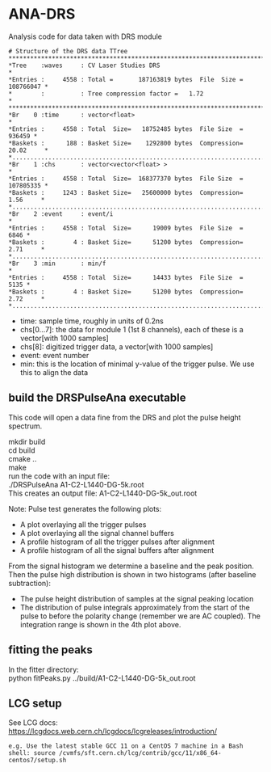 # ANA-DRS
Analysis code for data taken with DRS module

```
# Structure of the DRS data TTree
******************************************************************************
*Tree    :waves     : CV Laser Studies DRS                                   *
*Entries :     4558 : Total =       187163819 bytes  File  Size =  108766047 *
*        :          : Tree compression factor =   1.72                       *
******************************************************************************
*Br    0 :time      : vector<float>                                          *
*Entries :     4558 : Total  Size=   18752485 bytes  File Size  =     936459 *
*Baskets :      188 : Basket Size=    1292800 bytes  Compression=  20.02     *
*............................................................................*
*Br    1 :chs       : vector<vector<float> >                                 *
*Entries :     4558 : Total  Size=  168377370 bytes  File Size  =  107805335 *
*Baskets :     1243 : Basket Size=   25600000 bytes  Compression=   1.56     *
*............................................................................*
*Br    2 :event     : event/i                                                *
*Entries :     4558 : Total  Size=      19009 bytes  File Size  =       6846 *
*Baskets :        4 : Basket Size=      51200 bytes  Compression=   2.71     *
*............................................................................*
*Br    3 :min       : min/f                                                  *
*Entries :     4558 : Total  Size=      14433 bytes  File Size  =       5135 *
*Baskets :        4 : Basket Size=      51200 bytes  Compression=   2.72     *
*............................................................................*
```
* time: sample time, roughly in units of 0.2ns
* chs[0...7]: the data for module 1 (1st 8 channels), each of these is a vector<float>[with 1000 samples]
* chs[8]: digitized trigger data, a vector<float>[with 1000 samples]
* event: event number
* min: this is the location of minimal y-value of the trigger pulse.  We use this to align the data



## build the DRSPulseAna executable
This code will open a data fine from the DRS and plot the pulse height spectrum.

mkdir build <br>
cd build <br>
cmake .. <br>
make <br>
run the code with an input file: <br>
./DRSPulseAna A1-C2-L1440-DG-5k.root <br>
This creates an output file: A1-C2-L1440-DG-5k_out.root

Note: Pulse test generates the following plots:
* A plot overlaying all the trigger pulses
* A plot overlaying all the signal channel buffers
* A profile histogram of all the trigger pulses after alignment
* A profile histogram of all the signal buffers after alignment

From the signal histogram we determine a baseline and the peak position. Then the pulse high distribution is shown in two histograms (after baseline subtraction):
* The pulse height distribution of samples at the signal peaking location
* The distribution of pulse integrals approximately from the start of the pulse to before the polarity change (remember we are AC coupled).  The integration range is shown in the 4th plot above.

  
## fitting the peaks
In the fitter directory: <br>
python fitPeaks.py ../build/A1-C2-L1440-DG-5k_out.root
  
## LCG setup
See LCG docs: https://lcgdocs.web.cern.ch/lcgdocs/lcgreleases/introduction/

```e.g. Use the latest stable GCC 11 on a CentOS 7 machine in a Bash shell: source /cvmfs/sft.cern.ch/lcg/contrib/gcc/11/x86_64-centos7/setup.sh```
